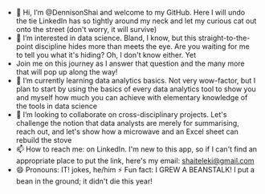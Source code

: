 - 👋 Hi, I’m @DennisonShai and welcome to my GitHub. Here I will undo the tie LinkedIn has so tightly around my neck and let my curious cat out onto the street (don't worry, it will survive)
- 👀 I’m interested in data science. Bland, I know, but this straight-to-the-point discipline hides more than meets the eye. Are you waiting for me to tell you what it's hiding? Oh, I don't know either. Yet
- Join me on this journey as I answer that question and the many more that will pop up along the way!
- 🌱 I’m currently learning data analytics basics. Not very wow-factor, but I plan to start by using the basics of every data analytics tool to show you and myself how much you can achieve with elementary
  knowledge of the tools in data science
- 💞️ I’m looking to collaborate on cross-disciplinary projects. Let's challenge the notion that data analysts are merely for summarising, reach out, and let's show how a microwave and an Excel sheet can rebuild the stove
- 📫 How to reach me: on LinkedIn. I'm new to this app, so if I can't find an appropriate place to put the link, here's my email: shaiteleki@gmail.com
- 😄 Pronouns: IT! jokes, he/him
⚡ Fun fact: I GREW A BEANSTALK! I put a bean in the ground; it didn't die this year!

<!---
DennisonShai/DennisonShai is a ✨ special ✨ repository because its `README.md` (this file) appears on your GitHub profile.
You can click the Preview link to take a look at your changes.
--->
